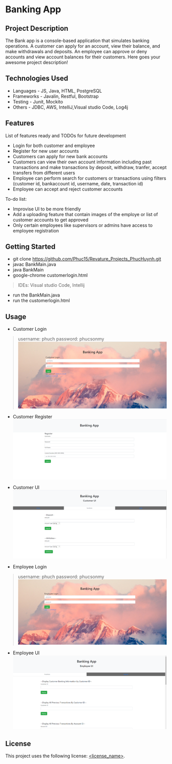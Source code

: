 # Banking App

## Project Description
The Bank app is a console-based application that simulates banking operations. A customer can apply for an account, view their balance, and make withdrawals and deposits. An employee can approve or deny accounts and view account balances for their customers.
Here goes your awesome project description!

## Technologies Used

* Languages - JS, Java, HTML, PostgreSQL
* Frameworks - Javalin, Restful, Bootstrap
* Testing - Junit, Mockito
* Others - JDBC, AWS, IntelliJ,Visual studio Code, Log4j

## Features

List of features ready and TODOs for future development
* Login for both customer and employee
* Register for new user accounts 
* Customers can apply for new bank accounts
* Customers can view their own account information including past transactions and  make transactions by deposit, withdraw, tranfer, accept transfers from different users
* Employee can perform search for customers or transactions using filters (customer id, bankaccount id, username, date, transaction id)
* Employee can accept and reject customer accounts

To-do list:
* Improvise UI to be more friendly 
* Add a uploading feature that contain images of the employe or list of customer accounts to get approved
* Only certain employees like supervisors or admins have access to employee registration  

## Getting Started
* git clone https://github.com/Phuc15/Revature_Projects_PhucHuynh.git
* javac BankMain.java
* java BankMain
* google-chrome customerlogin.html

> IDEs: Visual studio Code, Intellij
* run the BankMain.java 
*  run the customerlogin.html

## Usage

* Customer Login
> username: phuch
> password: phucsonmy
![Login](screenshots/Login.PNG)

* Customer Register
![Register](screenshots/Customer_register.PNG)

* Customer UI
![CustomerUI](screenshots/CustomerUI_Functions.PNG)

* Employee Login
> username: phuch
> password: phucsonmy
![Login](screenshots/employeelogin.PNG)

* Employee UI
![CustomerUI](screenshots/employeeUI.PNG)




## License

This project uses the following license: [<license_name>](<link>).
